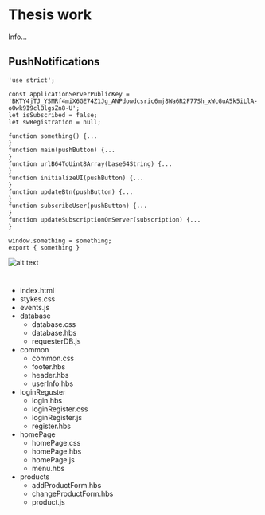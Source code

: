 #   Thesis work
Info...
## PushNotifications 
```
'use strict';

const applicationServerPublicKey = 'BKTY4jTJ_YSMRf4miX6GE74Z1Jg_ANPdowdcsric6mj8Wa6R2F77Sh_xWcGuA5k5iLlA-oOwk9I9clBlgsZn8-U';
let isSubscribed = false;
let swRegistration = null;

function something() {...
}
function main(pushButton) {...
}
function urlB64ToUint8Array(base64String) {...
}
function initializeUI(pushButton) {...
}
function updateBtn(pushButton) {...
}
function subscribeUser(pushButton) {...
}
function updateSubscriptionOnServer(subscription) {...
}

window.something = something;
export { something }
```
![alt text](https://github.com/BoykoPetevBoev/GameZone/blob/master/README/ReadmePushNotifications.jpg)

#        

- index.html
- stykes.css
- events.js
- database 
    - database.css  
    -  database.hbs 
    - requesterDB.js    
- common    
    - common.css  
    - footer.hbs 
    - header.hbs 
    - userInfo.hbs 
- loginReguster 
    - login.hbs  
    - loginRegister.css 
    - loginRegister.js      
    - register.hbs
- homePage 
    - homePage.css 
    - homePage.hbs 
    - homePage.js              
    - menu.hbs
- products 
    - addProductForm.hbs 
    - changeProductForm.hbs
    - product.js              


